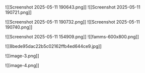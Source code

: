 
![[Screenshot 2025-05-11 190643.png]]
![[Screenshot 2025-05-11 190721.png]]

![[Screenshot 2025-05-11 190732.png]]
![[Screenshot 2025-05-11 190740.png]]



![[Screenshot 2025-05-11 154909.png]]
![[famms-600x800.png]]

![[8bede95dac22b5c02162ffb4ed644ce9.jpg]]






![[image-3.png]]

![[image-4.png]]
